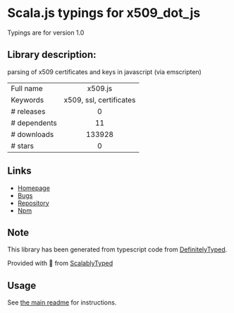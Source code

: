 
# Scala.js typings for x509_dot_js

Typings are for version 1.0

## Library description:
parsing of x509 certificates and keys in javascript (via emscripten)

|                    |                 |
| ------------------ | :-------------: |
| Full name          | x509.js |
| Keywords           | x509, ssl, certificates |
| # releases         | 0 |
| # dependents       | 11 |
| # downloads        | 133928 |
| # stars            | 0 |

## Links
- [Homepage](https://github.com/CodeCharmLtd/x509.js)
- [Bugs](https://github.com/CodeCharmLtd/x509.js/issues)
- [Repository](https://github.com/CodeCharmLtd/x509.js)
- [Npm](https://www.npmjs.com/package/x509.js)
    


## Note
This library has been generated from typescript code from [DefinitelyTyped](https://definitelytyped.org).

Provided with :purple_heart: from [ScalablyTyped](https://github.com/oyvindberg/ScalablyTyped)

## Usage
See [the main readme](../../readme.md) for instructions.


